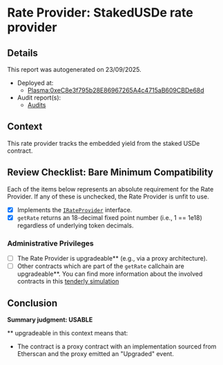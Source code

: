 
# Rate Provider: StakedUSDe rate provider

## Details
This report was autogenerated on 23/09/2025.

- Deployed at:
    - [Plasma:0xeC8e3f795b28E86967265A4c4715aB609CBDe68d](https://plasmascan.to//address/0xeC8e3f795b28E86967265A4c4715aB609CBDe68d)
- Audit report(s):
    - [Audits](https://docs.ethena.fi/resources/audits)

## Context
This rate provider tracks the embedded yield from the staked USDe contract.

## Review Checklist: Bare Minimum Compatibility
Each of the items below represents an absolute requirement for the Rate Provider. If any of these is unchecked, the Rate Provider is unfit to use.

- [x] Implements the [`IRateProvider`](https://github.com/balancer/balancer-v2-monorepo/blob/bc3b3fee6e13e01d2efe610ed8118fdb74dfc1f2/pkg/interfaces/contracts/pool-utils/IRateProvider.sol) interface.
- [x] `getRate` returns an 18-decimal fixed point number (i.e., 1 == 1e18) regardless of underlying token decimals.

### Administrative Privileges
- [ ] The Rate Provider is upgradeable** (e.g., via a proxy architecture).
- [ ] Other contracts which are part of the `getRate` callchain are upgradeable**. You can find more information
   about the involved contracts in this [tenderly simulation](https://www.tdly.co/shared/simulation/92f73794-bf41-409f-8295-db8d2e38b993)

## Conclusion
**Summary judgment: USABLE**

** upgradeable in this context means that:
- The contract is a proxy contract with an implementation sourced from Etherscan and the proxy emitted an "Upgraded" event.
    
